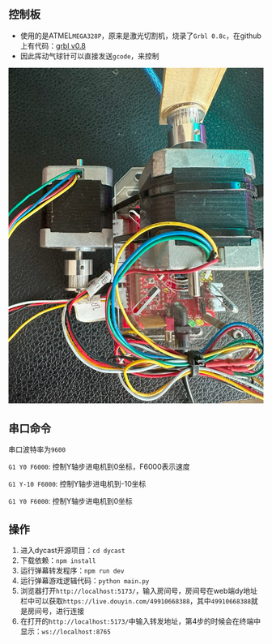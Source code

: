 ## 控制板
- 使用的是ATMEL`MEGA328P`，原来是激光切割机，烧录了`Grbl 0.8c`，在github上有代码：[grbl v0.8](https://github.com/grbl/grbl/tree/v0_8)
- 因此挥动气球针可以直接发送`gcode`，来控制

![](./imgs/001.jpg)
## 串口命令
串口波特率为`9600`

`G1 Y0 F6000`: 控制Y轴步进电机到0坐标，F6000表示速度

`G1 Y-10 F6000`: 控制Y轴步进电机到-10坐标

`G1 Y0 F6000`:  控制Y轴步进电机到0坐标

## 操作
1. 进入dycast开源项目：`cd dycast`
2. 下载依赖：`npm install`
3. 运行弹幕转发程序：`npm run dev`
4. 运行弹幕游戏逻辑代码：`python main.py`
5. 浏览器打开`http://localhost:5173/`，输入房间号，房间号在web端dy地址栏中可以获取`https://live.douyin.com/49910668388`，其中`49910668388`就是房间号，进行连接
6. 在打开的`http://localhost:5173/`中输入转发地址，第4步的时候会在终端中显示：`ws://localhost:8765`